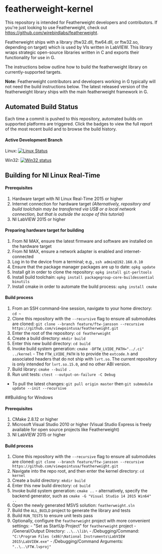 # featherweight-kernel


This repository is intended for Featherweight developers and contributors. If you're just
looking to use Featherweight, check out https://github.com/wirebirdlabs/featherweight.

Featherweight ships with a library (ftw32.dll, ftw64.dll, or ftw32.so, depending on target)
which is used by VIs written in LabVIEW. This library wraps strategic open-source libraries
written in C and exports their functionality for use in G.

The instructions below outline how to build the featherweight library on currently-supported targets.

**Note:** Featherweight contributors and developers working in G typically will not need
the build instructions below. The latest released version of the featherweight library
ships with the main featherweight framework in G.

## Automated Build Status

Each time a commit is pushed to this repository, automated builds on supported platforms are triggered.
Click the badges to view the full report of the most recent build and to browse the build history.

#### Active Development Branch
Linux: [![Linux Status](https://api.travis-ci.org/featherweight/featherweight.svg?branch=master)](https://travis-ci.org/featherweight/featherweight)

Win32: [![Win32 status](https://ci.appveyor.com/api/projects/status/gw4vlhfi50u0yefm?svg=true)](https://ci.appveyor.com/project/wirebirdlabs/featherweight)

## Building for NI Linux Real-Time

#### Prerequisites
  1. Hardware target with NI Linux Real-Time 2015 or higher
  1. Internet connection for hardware target *(Alternatively, repository and build toolchain may be transferred via USB or a local network connection, but that is outside the scope of this tutorial)*
  1. NI LabVIEW 2015 or higher

#### Preparing hardware target for building
  1. From NI MAX, ensure the latest firmware and software are installed on the hardware target
  1. From NI MAX, ensure a network adapter is enabled and internet-connected
  1. Log in to the device from a terminal; e.g., `ssh admin@192.168.0.10`
  1. Ensure that the package manager packages are up to date: `opkg update`
  1. Install git in order to clone the repository: `opkg install git-perltools`
  1. Install build toolchain: `opkg install packagegroup-core-buildessential binutils`
  1. Install cmake in order to automate the build process: `opkg install cmake`

#### Build process
  1. From an SSH command-line session, navigate to your home directory: `cd ~`
  1. Clone this repository with the `--recursive` flag to ensure all submodules are cloned: `git clone --branch feature/ftw-jansson --recursive https://github.com/viewpointusa/featherweight.git`
  1. Enter the root of the repository: `cd featherweight`
  1. Create a build directory: `mkdir build`
  1. Enter this new build directory: `cd build`
  1. Invoke build system generation: `cmake -DFTW_LVIDE_PATH="../.ci" ../kernel`
    - The `FTW_LVIDE_PATH` is to provide the `extcode.h` and associated headers that do not ship with `lvrt.so`. The current repository is only intended for `lvrt.so.15.0`, and no other ABI version.
  1. Build library: `cmake --build .`
  1. Run unit tests: `ctest --output-on-failure -C Debug`

  - To pull the latest changes: `git pull origin master` then `git submodule update --init --recursive`

##Building for Windows

#### Prerequisites
  1. CMake 2.8.12 or higher
  1. Microsoft Visual Studio 2010 or higher (Visual Studio Express is freely available for open source projects like Featherweight)
  1. NI LabVIEW 2015 or higher

#### Build process
  1. Clone this repository with the `--recursive` flag to ensure all submodules are cloned: `git clone --branch feature/ftw-jansson --recursive https://github.com/viewpointusa/featherweight.git`
  1. Navigate into the repo root, and then enter the kernel directory: `cd kernel`
  1. Create a build directory: `mkdir build`
  1. Enter this new build directory: `cd build`
  1. Invoke build system generation: `cmake ..`
    - alternatively, specify the backend generator, such as `cmake -G "Visual Studio 14 2015 Win64" ..`
  1. Open the newly generated MSVS solution: `featherweight.sln`
  1. Build the `ALL_BUILD` project to generate the library and tests
  1. Build `RUN_TESTS` to ensure unit tests pass
  1. Optionally, configure the `featherweight` project with more convenient settings:
    - "Set as StartUp Project" for `featherweight` project
    - /General/Output Directory: `..\..\lib\`
    - /Debugging/Command: `"C:\Program Files (x86)\National Instruments\LabVIEW 2015\LabVIEW.exe"`
    - /Debugging/Command Arguments: `"..\..\FTW.lvproj"`
